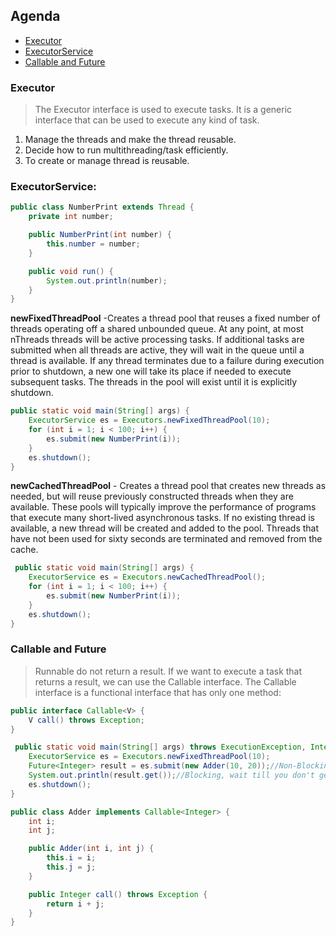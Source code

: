 ## Agenda

- [Executor](#executor)
- [ExecutorService](#executorService)
- [Callable and Future](#callable-and-future)

### Executor

> The Executor interface is used to execute tasks. It is a generic interface that can be used to execute any kind of
> task.

1. Manage the threads and make the thread reusable.
2. Decide how to run multithreading/task efficiently.
3. To create or manage thread is reusable.

### ExecutorService:

```java
public class NumberPrint extends Thread {
    private int number;

    public NumberPrint(int number) {
        this.number = number;
    }

    public void run() {
        System.out.println(number);
    }
}
```

**newFixedThreadPool** -Creates a thread pool that reuses a fixed number of threads operating off a shared unbounded
queue. At any point, at most nThreads threads will be active processing tasks. If additional tasks are submitted when
all threads are active, they will wait in the queue until a thread is available. If any thread terminates due to a
failure during execution prior to shutdown, a new one will take its place if needed to execute subsequent tasks. The
threads in the pool will exist until it is explicitly shutdown.

```java
public static void main(String[] args) {
    ExecutorService es = Executors.newFixedThreadPool(10);
    for (int i = 1; i < 100; i++) {
        es.submit(new NumberPrint(i));
    }
    es.shutdown();
}
```

**newCachedThreadPool** - Creates a thread pool that creates new threads as needed, but will reuse previously
constructed threads when they are available. These pools will typically improve the performance of programs that execute
many short-lived asynchronous tasks. If no existing thread is available, a new thread will be created and added to the
pool. Threads that have not been used for sixty seconds are terminated and removed from the cache.

```java
 public static void main(String[] args) {
    ExecutorService es = Executors.newCachedThreadPool();
    for (int i = 1; i < 100; i++) {
        es.submit(new NumberPrint(i));
    }
    es.shutdown();
}
```

### Callable and Future

> Runnable do not return a result. If we want to execute a task that returns a result, we can use the Callable
> interface. The Callable interface is a functional interface that has only one method:

```java
public interface Callable<V> {
    V call() throws Exception;
}
```

```java
 public static void main(String[] args) throws ExecutionException, InterruptedException {
    ExecutorService es = Executors.newFixedThreadPool(10);
    Future<Integer> result = es.submit(new Adder(10, 20));//Non-Blocking
    System.out.println(result.get());//Blocking, wait till you don't get an output
    es.shutdown();
}
```

```java
public class Adder implements Callable<Integer> {
    int i;
    int j;

    public Adder(int i, int j) {
        this.i = i;
        this.j = j;
    }

    public Integer call() throws Exception {
        return i + j;
    }
}
```



